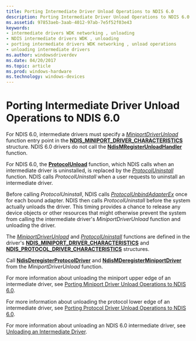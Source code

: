 ```yaml
---
title: Porting Intermediate Driver Unload Operations to NDIS 6.0
description: Porting Intermediate Driver Unload Operations to NDIS 6.0
ms.assetid: 97853aeb-3aab-4012-97ab-7e5f52f03e43
keywords:
- intermediate drivers WDK networking , unloading
- NDIS intermediate drivers WDK , unloading
- porting intermediate drivers WDK networking , unload operations
- unloading intermediate drivers
ms.author: windowsdriverdev
ms.date: 04/20/2017
ms.topic: article
ms.prod: windows-hardware
ms.technology: windows-devices
---
```


# Porting Intermediate Driver Unload Operations to NDIS 6.0





For NDIS 6.0, intermediate drivers must specify a [*MiniportDriverUnload*](https://msdn.microsoft.com/library/windows/hardware/ff559378) function entry point in the [**NDIS\_MINIPORT\_DRIVER\_CHARACTERISTICS**](https://msdn.microsoft.com/library/windows/hardware/ff565958) structure. NDIS 6.0 drivers do not call the [**NdisMRegisterUnloadHandler**](https://msdn.microsoft.com/library/windows/hardware/ff553606) function.

For NDIS 6.0, the [**ProtocolUnload**](https://msdn.microsoft.com/library/windows/hardware/ff563261) function, which NDIS calls when an intermediate driver is uninstalled, is replaced by the [*ProtocolUninstall*](https://msdn.microsoft.com/library/windows/hardware/ff570279) function. NDIS calls *ProtocolUninstall* when a user requests to uninstall an intermediate driver.

Before calling *ProtocolUninstall*, NDIS calls [*ProtocolUnbindAdapterEx*](https://msdn.microsoft.com/library/windows/hardware/ff570278) once for each bound adapter. NDIS then calls *ProtocolUninstall* before the system actually unloads the driver. This timing provides a chance to release any device objects or other resources that might otherwise prevent the system from calling the intermediate driver's *MiniportDriverUnload* function and unloading the driver.

The [*MiniportDriverUnload*](https://msdn.microsoft.com/library/windows/hardware/ff559378) and [*ProtocolUninstall*](https://msdn.microsoft.com/library/windows/hardware/ff570279) functions are defined in the driver's [**NDIS\_MINIPORT\_DRIVER\_CHARACTERISTICS**](https://msdn.microsoft.com/library/windows/hardware/ff565958) and [**NDIS\_PROTOCOL\_DRIVER\_CHARACTERISTICS**](https://msdn.microsoft.com/library/windows/hardware/ff566825) structures.

Call [**NdisDeregisterProtocolDriver**](https://msdn.microsoft.com/library/windows/hardware/ff561743) and [**NdisMDeregisterMiniportDriver**](https://msdn.microsoft.com/library/windows/hardware/ff563578) from the *MiniportDriverUnload* function.

For more information about unloading the miniport upper edge of an intermediate driver, see [Porting Miniport Driver Unload Operations to NDIS 6.0](porting-miniport-driver-unload-operations-to-ndis-6-0.md).

For more information about unloading the protocol lower edge of an intermediate driver, see [Porting Protocol Driver Unload Operations to NDIS 6.0](porting-protocol-driver-unload-operations-to-ndis-6-0.md).

For more information about unloading an NDIS 6.0 intermediate driver, see [Unloading an Intermediate Driver](unloading-an-intermediate-driver.md).

 

 





